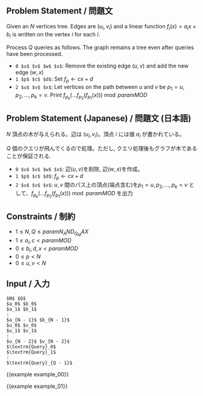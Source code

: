 Problem Statement / 問題文
---------

Given an $N$ vertices tree. Edges are $(u_i, v_i)$ and a linear function $f_i(x) = a_i x + b_i$ is written on the vertex $i$ for each $i$.

Process $Q$ queries as follows. The graph remains a tree even after queries have been processed.

- `0 $u$ $v$ $w$ $x$`: Remove the existing edge $(u, v)$ and add the new edge $(w, x)$
- `1 $p$ $c$ $d$`: Set $f_p \gets cx + d$
- `2 $u$ $v$ $x$`: Let vertices on the path between $u$ and $v$ be $p_1 = u, p_2, ..., p_k = v$. Print $f_{p_k}(...f_{p_2}(f_{p_1}(x))) \bmod {{param MOD}}$

Problem Statement (Japanese) / 問題文 (日本語)
---------

$N$ 頂点の木が与えられる。辺は $(u_i, v_i)$。頂点 $i$ には値 $a_i$ が書かれている。

$Q$ 個のクエリが飛んでくるので処理。ただし, クエリ処理後もグラフが木であることが保証される.

- `0 $u$ $v$ $w$ $x$`: 辺$(u, v)$を削除, 辺$(w, x)$を作成。
- `1 $p$ $c$ $d$`: $f_p \gets cx + d$
- `2 $u$ $v$ $x$`: $u, v$ 間のパス上の頂点(端点含む)を$p_1 = u, p_2, ..., p_k = v$ として、$f_{p_k}(...f_{p_2}(f_{p_1}(x))) \bmod {{param MOD}}$ を出力


Constraints / 制約
---------

- $1 \leq N, Q \leq {{param N_AND_Q_MAX}}$
- $1 \leq a_i, c < {{param MOD}}$
- $0 \leq b_i, d, x < {{param MOD}}$
- $0 \leq p < N$
- $0 \leq u, v < N$

Input / 入力
---------

~~~
$N$ $Q$
$a_0$ $b_0$
$a_1$ $b_1$
:
$a_{N - 1}$ $b_{N - 1}$
$u_0$ $v_0$
$u_1$ $v_1$
:
$u_{N - 2}$ $v_{N - 2}$
$\textrm{Query}_0$
$\textrm{Query}_1$
:
$\textrm{Query}_{Q - 1}$
~~~

{{example example_00}}

{{example example_01}}
